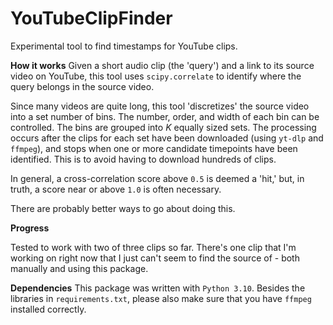 # YouTubeClipFinder

Experimental tool to find timestamps for YouTube clips.

**How it works**
Given a short audio clip (the 'query') and a link to its source video on YouTube, this tool uses `scipy.correlate` to identify where the query belongs in the source video. 

Since many videos are quite long, this tool 'discretizes' the source video into a set number of bins. The number, order, and width of each bin can be controlled. The bins are grouped into $K$ equally sized sets. The processing occurs after the clips for each set have been downloaded (using `yt-dlp` and `ffmpeg`), and stops when one or more candidate timepoints have been identified. This is to avoid having to download hundreds of clips. 

In general, a cross-correlation score above `0.5` is deemed a 'hit,' but, in truth, a score near or above `1.0` is often necessary. 

There are probably better ways to go about doing this. 

**Progress**

Tested to work with two of three clips so far. There's one clip that I'm working on right now that I just can't seem to find the source of - both manually and using this package. 

**Dependencies**
This package was written with `Python 3.10`. Besides the libraries in `requirements.txt`, please also make sure that you have `ffmpeg` installed correctly. 